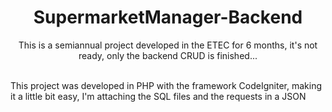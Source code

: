 <h1 align="center">SupermarketManager-Backend</h1>

<p align="center">This is a semiannual project developed in the ETEC for 6 months, it's not ready, only the backend CRUD is finished...</p>
<br>
This project was developed in PHP with the framework CodeIgniter, making it a little bit easy, I'm attaching the SQL files and the requests in a JSON

